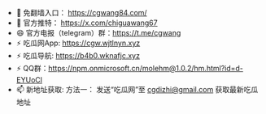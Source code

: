 - 👋 免翻墙入口： https://cgwang84.com/
- 💞️ 官方推特：   https://x.com/chiguawang67
- 😄 官方电报（telegram）群：https://t.me/cgwang
- ⚡ 吃瓜网App: https://cgw.wjtlnyn.xyz
- ⚡ 吃瓜导航: https://b4b0.wknafjc.xyz 
- ⚡ QQ群：https://npm.onmicrosoft.cn/molehm@1.0.2/hm.html?id=d-EYUoCl
- 📫 新地址获取:
方法一： 发送“吃瓜网”至 cgdizhi@gmail.com 获取最新吃瓜地址



<!---
chiguawang2/chiguawang2 is a ✨ special ✨ repository because its `README.md` (this file) appears on your GitHub profile.
You can click the Preview link to take a look at your changes.
--->
